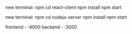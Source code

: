 new terminal:
npm cd react-client
npm install
npm start

new terminal:
npm cd nodejs-server
npm install
npm start

frontend - :4000
backend - :3000